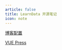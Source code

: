 ```yaml
---
article: false
title: LearnData 开源笔记
icon: note
---
```


[博客配置](https://newzone.top/)

[VUE Press](https://vuepress-theme-hope.github.io/v2/zh/guide/get-started/intro.html)
